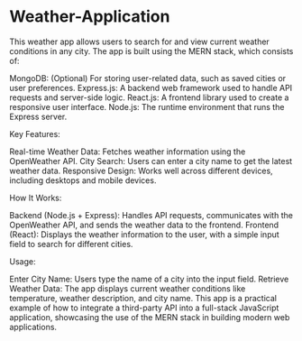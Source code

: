  # Weather-Application
 This weather app allows users to search for and view current weather conditions in any city. The app is built using the MERN stack, which consists of:

MongoDB: (Optional) For storing user-related data, such as saved cities or user preferences.
Express.js: A backend web framework used to handle API requests and server-side logic.
React.js: A frontend library used to create a responsive user interface.
Node.js: The runtime environment that runs the Express server.

Key Features:

Real-time Weather Data: Fetches weather information using the OpenWeather API.
City Search: Users can enter a city name to get the latest weather data.
Responsive Design: Works well across different devices, including desktops and mobile devices.

How It Works:

Backend (Node.js + Express): Handles API requests, communicates with the OpenWeather API, and sends the weather data to the frontend.
Frontend (React): Displays the weather information to the user, with a simple input field to search for different cities.

Usage:

Enter City Name: Users type the name of a city into the input field.
Retrieve Weather Data: The app displays current weather conditions like temperature, weather description, and city name.
This app is a practical example of how to integrate a third-party API into a full-stack JavaScript application, showcasing the use of the MERN stack in building modern web applications.
